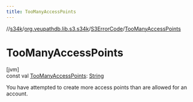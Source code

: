 ```yaml
---
title: TooManyAccessPoints
---
```

//[s34k](../../../index.html)/[org.veupathdb.lib.s3.s34k](../index.html)/[S3ErrorCode](index.html)/[TooManyAccessPoints](-too-many-access-points.html)



# TooManyAccessPoints



[jvm]\
const val [TooManyAccessPoints](-too-many-access-points.html): [String](https://kotlinlang.org/api/latest/jvm/stdlib/kotlin/-string/index.html)



You have attempted to create more access points than are allowed for an account.




